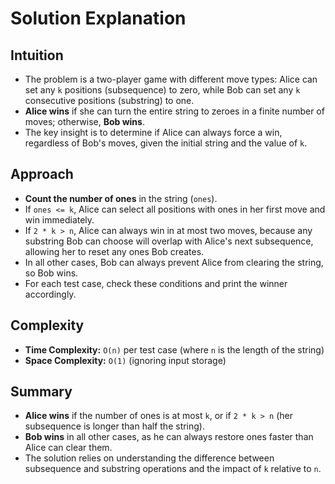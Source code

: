 
# Solution Explanation

## Intuition
- The problem is a two-player game with different move types: Alice can set any `k` positions (subsequence) to zero, while Bob can set any `k` consecutive positions (substring) to one.
- **Alice wins** if she can turn the entire string to zeroes in a finite number of moves; otherwise, **Bob wins**.
- The key insight is to determine if Alice can always force a win, regardless of Bob's moves, given the initial string and the value of `k`.

## Approach
- **Count the number of ones** in the string (`ones`).
- If `ones <= k`, Alice can select all positions with ones in her first move and win immediately.
- If `2 * k > n`, Alice can always win in at most two moves, because any substring Bob can choose will overlap with Alice's next subsequence, allowing her to reset any ones Bob creates.
- In all other cases, Bob can always prevent Alice from clearing the string, so Bob wins.
- For each test case, check these conditions and print the winner accordingly.

## Complexity
- **Time Complexity:** `O(n)` per test case (where `n` is the length of the string)
- **Space Complexity:** `O(1)` (ignoring input storage)

## Summary
- **Alice wins** if the number of ones is at most `k`, or if `2 * k > n` (her subsequence is longer than half the string).
- **Bob wins** in all other cases, as he can always restore ones faster than Alice can clear them.
- The solution relies on understanding the difference between subsequence and substring operations and the impact of `k` relative to `n`.


